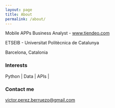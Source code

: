 ```yaml
---
layout: page
title: About
permalink: /about/
---
```


Mobile APPs Business Analyst - www.tiendeo.com

ETSEIB - Universitat Politècnica de Catalunya

Barcelona, Catalonia

### Interests

Python | Data | APIs | 
 
### Contact me

[victor.perez.berruezo@gmail.com](victor.perez.berruezo@gmail.com)